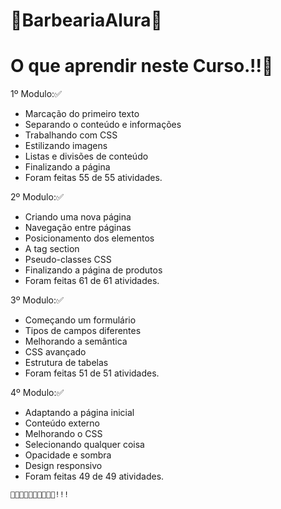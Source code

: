 # 🚀BarbeariaAlura🚀


<h1>O que aprendir neste Curso.!!🤙</h1>
1º Modulo:✅

<div>
 <ul class="lista-estudos">
		<li>Marcação do primeiro texto</li>
		<li>Separando o conteúdo e informações</li>
		<li>Trabalhando com CSS</li>
		<li>Estilizando imagens</li>
		<li>Listas e divisões de conteúdo</li>
		<li>Finalizando a página</li>
    <li>Foram feitas 55 de 55 atividades.</li>
</div>
  
2º Modulo:✅
  
<div>
 <ul class="lista-estudos">
		<li>Criando uma nova página</li>
		<li>Navegação entre páginas</li>
		<li>Posicionamento dos elementos</li>
		<li>A tag section</li>
		<li>Pseudo-classes CSS</li>
		<li>Finalizando a página de produtos</li>
    <li>Foram feitas 61 de 61 atividades.</li>
</div>

3º Modulo:✅
    
<div>
 <ul class="lista-estudos">
   <li>Começando um formulário</li>
   <li>Tipos de campos diferentes</li>
   <li>Melhorando a semântica</li>
   <li>CSS avançado</li>
   <li>Estrutura de tabelas</li>
   <li>Foram feitas 51 de 51 atividades.</li>
		
</div>
    
4º Modulo:✅
       
<div>
 <ul class="lista-estudos">
		<li>Adaptando a página inicial</li>
    <li>Conteúdo externo</li>
    <li>Melhorando o CSS</li>
    <li>Selecionando qualquer coisa</li>
    <li>Opacidade e sombra</li>
    <li>Design responsivo</li>
    <li>Foram feitas 49 de 49 atividades.</li>
</div>
	
	👏👏👏👏👏👏👏👏👏👏!!!


